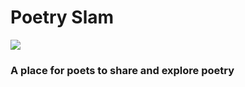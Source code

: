 # Poetry Slam 
![](https://github.com/bharathpadmaraju/PoetrySlam/workflows/backend%20ci%20pipeline/badge.svg)

### A place for poets to share and explore poetry